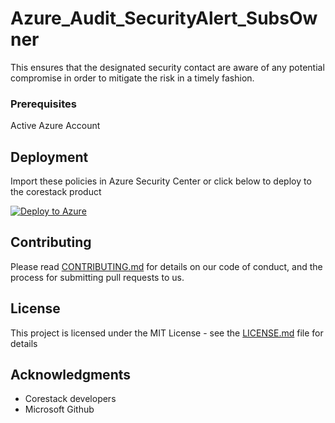 
# Azure_Audit_SecurityAlert_SubsOwner

This ensures that the designated security contact are aware of any potential compromise in order to mitigate the risk in a timely fashion.

### Prerequisites

Active Azure Account

## Deployment

Import these policies in Azure Security Center or click below to deploy to the corestack product 

[![Deploy to Azure](https://docs.corestack.io/wp-content/uploads/2019/09/deploy-to-corestack.svg)](http://devserver.corestack.io/policy?repositories=github&external_redirect=true&name=Azure_Audit_SecurityAlert_SubsOwner&engine_type=azure_policy&services=Azure&severity=high&classification=Security&sub_classification=Host&url=https://github.com/corestacklabs/Policies.git&path=Azure/Azure_Policy/Azure_Audit_SecurityAlert_SubsOwner&recommendation_name=Azure_Audit_SecurityAlert_SubsOwner#/tenant)

## Contributing

Please read [CONTRIBUTING.md](https://gist.github.com/karthick-kk/30e4fd3f279492b4f040d5cd569d21d0) for details on our code of conduct, and the process for submitting pull requests to us.

## License

This project is licensed under the MIT License - see the [LICENSE.md](LICENSE.md) file for details

## Acknowledgments

* Corestack developers
* Microsoft Github

